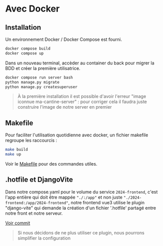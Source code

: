 # Avec Docker

## Installation

Un environnement Docker / Docker Compose est fourni.

```sh
docker compose build
docker compose up
```

Dans un nouveau terminal, accèder au container du back pour migrer la BDD et créer la première utilisatrice.

```sh
docker compose run server bash
python manage.py migrate
python manage.py createsuperuser
```

> À la première installation il est possible d'avoir l'erreur "image iconnue ma-cantine-server" : pour corriger cela il faudra juste construire l'image de notre server en premier

## Makefile

Pour faciliter l'utilisation quotidienne avec docker, un fichier makefile regroupe les raccourcis :

```sh
make build
make up
```

Voir le [Makefile](../Makefile) pour des commandes utiles.

## .hotfile et DjangoVite

Dans notre compose.yaml pour le volume du service `2024-frontend`, c'est l'app entière qui doit être mappée `"./:/app"` et non juste `"./2024-frontend:/app/2024-frontend"`, notre frontend vue3 utilise le plugin "django-vite" qui demande la création d'un fichier '.hotfile' partagé entre notre front et notre serveur.

[Voir commit](https://github.com/betagouv/ma-cantine/pull/4774/commits/31f94517df989a8ad7e74ba9395d3e93bef4b188)

> Si nous décidons de ne plus utiliser ce plugin, nous pourrons simplifier la configuration
